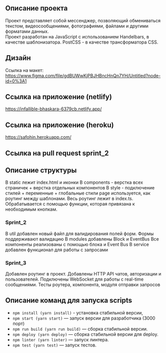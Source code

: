 ## Описание проекта

Проект представляет собой мессенджер, позволяющий обмениваться текстом, видеосообщениями, фотографиями, файлами и другими форматами данных.
<br />
Проект разработан на JavaScript с использованием Handelbars, в качестве шаблонизатора. PostCSS - в качестве трансформатора CSS.

## Дизайн

Ссылка на макет:
https://www.figma.com/file/gdBUWwKjPBJHBncHnQn7YH/Untitled?node-id=0%3A1

## Ссылка на приложение (netlify)

https://infallible-bhaskara-6379cb.netlify.app/

## Ссылка на приложение (heroku)

https://safohin.herokuapp.com/

## Ссылка на pull request sprint_2

## Описание структуры

В static лежит index.html и иконки
В components - верстка всех страничек + верстка отдельных компонентов
В style - подключение стилей + переменные + глобальные стили
page используется, как роутинг между шаблонами. Весь роутинг лежит в index.ts. Обрабатывается с помощью функции, которая привязана к необходимым кнопкам.

### Sprint_2

В util добавлен новый файл для валидирования полей форм.
Формы поддерживают валидацию
В modules добавлены Block и EventBus
Все компоненты реализованы с помощью блока и Event Bus
В service добавлен функционал для работы с запросами

### Sprint_3

Добавлен роутинг в проект.
Добавлены HTTP API чатов, авторизации и пользователей.
Подключены WebSocket для работы с real-time сообщениями.
Тесты роутера, компонента, модуля отправки запросов

## Описание команд для запуска scripts

- `npm install (yarn install)` - установка стабильной версии,
- `npm start (yarn start)` — запуск версии для разработчика (3000 порт)
- `npm run build (yarn run build)` — сборка стабильной версии.
- `npm deploy (yarn deploy)` — сборка стабильной версии для deploy.
- `npm linter (yarn linter)` — запуск линтера.
- `npm test (yarn test)` — запуск тестов.
